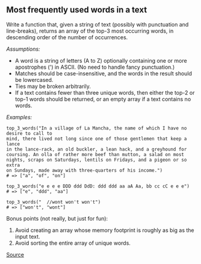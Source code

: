 ## Most frequently used words in a text

Write a function that, given a string of text (possibly with punctuation and line-breaks), returns an array of the top-3 most occurring words, in descending order of the number of occurrences.

*Assumptions:*

-   A word is a string of letters (A to Z) optionally containing one or more apostrophes (') in ASCII. (No need to handle fancy punctuation.)
-   Matches should be case-insensitive, and the words in the result should be lowercased.
-   Ties may be broken arbitrarily.
-   If a text contains fewer than three unique words, then either the top-2 or top-1 words should be returned, or an empty array if a text contains no words.

*Examples:*

```text
top_3_words("In a village of La Mancha, the name of which I have no desire to call to
mind, there lived not long since one of those gentlemen that keep a lance
in the lance-rack, an old buckler, a lean hack, and a greyhound for
coursing. An olla of rather more beef than mutton, a salad on most
nights, scraps on Saturdays, lentils on Fridays, and a pigeon or so extra
on Sundays, made away with three-quarters of his income.")
# => ["a", "of", "on"]

top_3_words("e e e e DDD ddd DdD: ddd ddd aa aA Aa, bb cc cC e e e")
# => ["e", "ddd", "aa"]

top_3_words("  //wont won't won't")
# => ["won't", "wont"]
```

Bonus points (not really, but just for fun):

1.  Avoid creating an array whose memory footprint is roughly as big as the input text.
2.  Avoid sorting the entire array of unique words.

[Source](https://www.codewars.com/kata/51e056fe544cf36c410000fb/train/python)